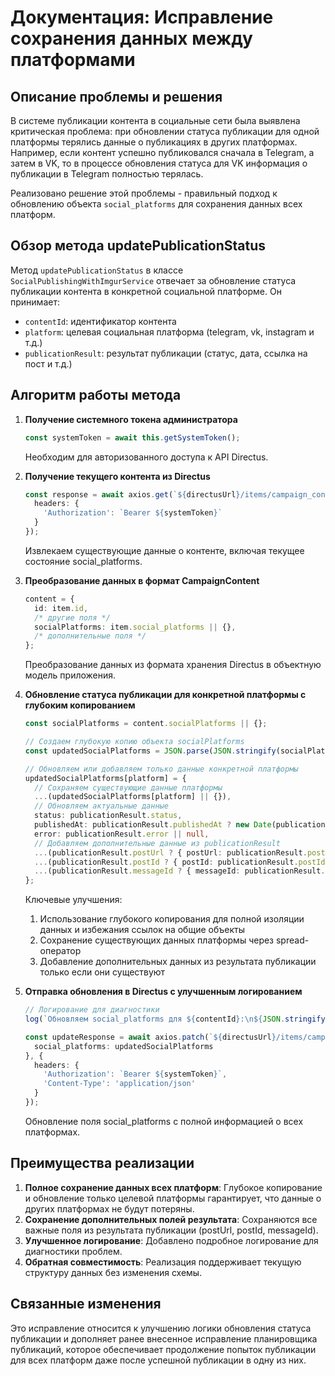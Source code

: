 # Документация: Исправление сохранения данных между платформами

## Описание проблемы и решения
В системе публикации контента в социальные сети была выявлена критическая проблема: при обновлении статуса публикации для одной платформы терялись данные о публикациях в других платформах. Например, если контент успешно публиковался сначала в Telegram, а затем в VK, то в процессе обновления статуса для VK информация о публикации в Telegram полностью терялась.

Реализовано решение этой проблемы - правильный подход к обновлению объекта `social_platforms` для сохранения данных всех платформ.

## Обзор метода updatePublicationStatus

Метод `updatePublicationStatus` в классе `SocialPublishingWithImgurService` отвечает за обновление статуса публикации контента в конкретной социальной платформе. Он принимает:
- `contentId`: идентификатор контента
- `platform`: целевая социальная платформа (telegram, vk, instagram и т.д.)
- `publicationResult`: результат публикации (статус, дата, ссылка на пост и т.д.)

## Алгоритм работы метода

1. **Получение системного токена администратора**
   ```typescript
   const systemToken = await this.getSystemToken();
   ```
   Необходим для авторизованного доступа к API Directus.

2. **Получение текущего контента из Directus**
   ```typescript
   const response = await axios.get(`${directusUrl}/items/campaign_content/${contentId}`, {
     headers: {
       'Authorization': `Bearer ${systemToken}`
     }
   });
   ```
   Извлекаем существующие данные о контенте, включая текущее состояние social_platforms.

3. **Преобразование данных в формат CampaignContent**
   ```typescript
   content = {
     id: item.id,
     /* другие поля */
     socialPlatforms: item.social_platforms || {},
     /* дополнительные поля */
   };
   ```
   Преобразование данных из формата хранения Directus в объектную модель приложения.

4. **Обновление статуса публикации для конкретной платформы с глубоким копированием**
   ```typescript
   const socialPlatforms = content.socialPlatforms || {};
   
   // Создаем глубокую копию объекта socialPlatforms
   const updatedSocialPlatforms = JSON.parse(JSON.stringify(socialPlatforms));
   
   // Обновляем или добавляем только данные конкретной платформы
   updatedSocialPlatforms[platform] = {
     // Сохраняем существующие данные платформы
     ...(updatedSocialPlatforms[platform] || {}),
     // Обновляем актуальные данные
     status: publicationResult.status,
     publishedAt: publicationResult.publishedAt ? new Date(publicationResult.publishedAt).toISOString() : null,
     error: publicationResult.error || null,
     // Добавляем дополнительные данные из publicationResult
     ...(publicationResult.postUrl ? { postUrl: publicationResult.postUrl } : {}),
     ...(publicationResult.postId ? { postId: publicationResult.postId } : {}),
     ...(publicationResult.messageId ? { messageId: publicationResult.messageId } : {})
   };
   ```
   
   Ключевые улучшения:
   1. Использование глубокого копирования для полной изоляции данных и избежания ссылок на общие объекты
   2. Сохранение существующих данных платформы через spread-оператор
   3. Добавление дополнительных данных из результата публикации только если они существуют

5. **Отправка обновления в Directus с улучшенным логированием**
   ```typescript
   // Логирование для диагностики
   log(`Обновляем social_platforms для ${contentId}:\n${JSON.stringify(updatedSocialPlatforms, null, 2)}`, 'social-publishing');
   
   const updateResponse = await axios.patch(`${directusUrl}/items/campaign_content/${contentId}`, {
     social_platforms: updatedSocialPlatforms
   }, {
     headers: {
       'Authorization': `Bearer ${systemToken}`,
       'Content-Type': 'application/json'
     }
   });
   ```
   Обновление поля social_platforms с полной информацией о всех платформах.

## Преимущества реализации
1. **Полное сохранение данных всех платформ**: Глубокое копирование и обновление только целевой платформы гарантирует, что данные о других платформах не будут потеряны.
2. **Сохранение дополнительных полей результата**: Сохраняются все важные поля из результата публикации (postUrl, postId, messageId).
3. **Улучшенное логирование**: Добавлено подробное логирование для диагностики проблем.
4. **Обратная совместимость**: Реализация поддерживает текущую структуру данных без изменения схемы.

## Связанные изменения
Это исправление относится к улучшению логики обновления статуса публикации и дополняет ранее внесенное исправление планировщика публикаций, которое обеспечивает продолжение попыток публикации для всех платформ даже после успешной публикации в одну из них.
